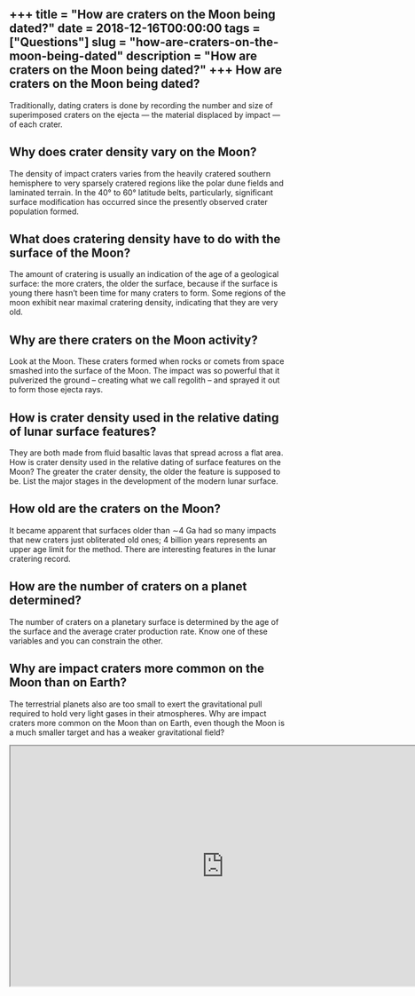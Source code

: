 +++
title = "How are craters on the Moon being dated?"
date = 2018-12-16T00:00:00
tags = ["Questions"]
slug = "how-are-craters-on-the-moon-being-dated"
description = "How are craters on the Moon being dated?"
+++
How are craters on the Moon being dated?
----------------------------------------

Traditionally, dating craters is done by recording the number and size of superimposed craters on the ejecta — the material displaced by impact — of each crater.

Why does crater density vary on the Moon?
-----------------------------------------

The density of impact craters varies from the heavily cratered southern hemisphere to very sparsely cratered regions like the polar dune fields and laminated terrain. In the 40° to 60° latitude belts, particularly, significant surface modification has occurred since the presently observed crater population formed.

What does cratering density have to do with the surface of the Moon?
--------------------------------------------------------------------

The amount of cratering is usually an indication of the age of a geological surface: the more craters, the older the surface, because if the surface is young there hasn’t been time for many craters to form. Some regions of the moon exhibit near maximal cratering density, indicating that they are very old.

Why are there craters on the Moon activity?
-------------------------------------------

Look at the Moon. These craters formed when rocks or comets from space smashed into the surface of the Moon. The impact was so powerful that it pulverized the ground – creating what we call regolith – and sprayed it out to form those ejecta rays.

How is crater density used in the relative dating of lunar surface features?
----------------------------------------------------------------------------

They are both made from fluid basaltic lavas that spread across a flat area. How is crater density used in the relative dating of surface features on the Moon? The greater the crater density, the older the feature is supposed to be. List the major stages in the development of the modern lunar surface.

How old are the craters on the Moon?
------------------------------------

It became apparent that surfaces older than ∼4 Ga had so many impacts that new craters just obliterated old ones; 4 billion years represents an upper age limit for the method. There are interesting features in the lunar cratering record.

How are the number of craters on a planet determined?
-----------------------------------------------------

The number of craters on a planetary surface is determined by the age of the surface and the average crater production rate. Know one of these variables and you can constrain the other.

Why are impact craters more common on the Moon than on Earth?
-------------------------------------------------------------

The terrestrial planets also are too small to exert the gravitational pull required to hold very light gases in their atmospheres. Why are impact craters more common on the Moon than on Earth, even though the Moon is a much smaller target and has a weaker gravitational field?

<iframe allow="accelerometer; autoplay; clipboard-write; encrypted-media; gyroscope; picture-in-picture" allowfullscreen="" class="__youtube_prefs__  epyt-is-override  no-lazyload" data-no-lazy="1" data-origheight="433" data-origwidth="770" data-skipgform_ajax_framebjll="" height="433" id="_ytid_16601" loading="lazy" src="https://www.youtube.com/embed/6yMXD0nMRBs?enablejsapi=1&autoplay=0&cc_load_policy=0&cc_lang_pref=&iv_load_policy=1&loop=0&modestbranding=0&rel=1&fs=1&playsinline=0&autohide=2&theme=dark&color=red&controls=1&" title="YouTube player" width="770"></iframe>